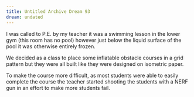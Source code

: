 ```yaml
---
title: Untitled Archive Dream 93
dream: undated
---
```


I was called to P.E. by my teacher <!-- MK --> it was a swimming lesson in the lower gym (this room has no pool) however just below the liquid surface of the pool it was otherwise entirely frozen.

We decided as a class to place some inflatable obstacle courses in a grid pattern but they were all built like they were designed on isometric paper.

To make the course more difficult, as most students were able to easily complete the course the teacher started shooting the students with a NERF gun in an effort to make more students fail.